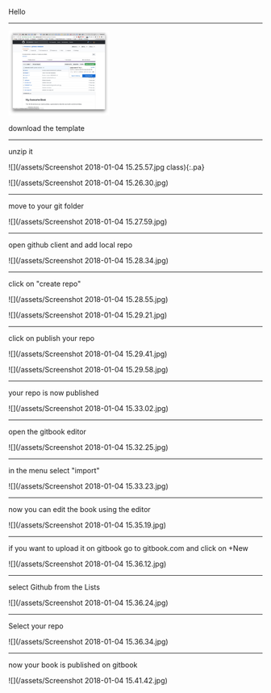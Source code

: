 
Hello

---

<img src="/assets/Screenshot 2018-01-04 15.23.26.jpg" alt="Drawing" style="width: 200px;"/>

download the template

---

unzip it

![](/assets/Screenshot 2018-01-04 15.25.57.jpg class){:.pa}

![](/assets/Screenshot 2018-01-04 15.26.30.jpg)

---

 move to your git folder

[]()![](/assets/Screenshot 2018-01-04 15.27.59.jpg)

---


 open github client and add local repo

![](/assets/Screenshot 2018-01-04 15.28.34.jpg)

---

 click on "create repo"

![](/assets/Screenshot 2018-01-04 15.28.55.jpg)

![](/assets/Screenshot 2018-01-04 15.29.21.jpg)


---

 click on publish your repo

![](/assets/Screenshot 2018-01-04 15.29.41.jpg)

![](/assets/Screenshot 2018-01-04 15.29.58.jpg)


---

 your repo is now published

![](/assets/Screenshot 2018-01-04 15.33.02.jpg)


---

 open the gitbook editor

![](/assets/Screenshot 2018-01-04 15.32.25.jpg)


---

 in the menu select "import"

![](/assets/Screenshot 2018-01-04 15.33.23.jpg)


---

 now you can edit the book using the editor

![](/assets/Screenshot 2018-01-04 15.35.19.jpg)


---

 if you want to upload it on gitbook go to gitbook.com and click on +New

![](/assets/Screenshot 2018-01-04 15.36.12.jpg)


---

 select Github from the Lists

![](/assets/Screenshot 2018-01-04 15.36.24.jpg)


---

Select your repo

![](/assets/Screenshot 2018-01-04 15.36.34.jpg)


---

 now your book is published on gitbook

![](/assets/Screenshot 2018-01-04 15.41.42.jpg)
